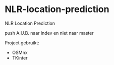 # NLR-location-prediction
NLR Location Prediction

push A.U.B. naar indev en niet naar master

Project gebruikt:
- OSMnx
- TKinter
